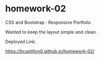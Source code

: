 # homework-02
CSS and Bootstrap : Responsive Portfolio


Wanted to keep the layout simple and clean. 

Deployed Link: 

https://bcastillon0.github.io/homework-02/